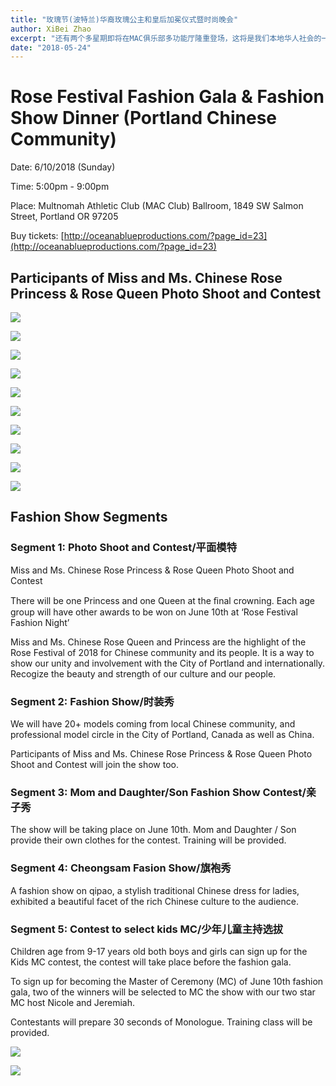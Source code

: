 ```yaml
---
title: "玫瑰节(波特兰)华裔玫瑰公主和皇后加冕仪式暨时尚晚会"
author: XiBei Zhao
excerpt: "还有两个多星期即将在MAC俱乐部多功能厅隆重登场，这将是我们本地华人社会的一件大事，Kerry倾力将多年在业内积累的资源投放到这项活动当中，经由专业人士打造的成果已经初见倪端，下面的一组照片就是第一场拍照活动中的作品，照片上的主人公都是我们社区的孩子们，她们就是平时在您身边活蹦乱跳的黄毛丫头。在活动中，孩子们相互看到的彼此的美丽，家长们看到自己调皮孩子公主的一面，教练老师则是看到孩子脸上满满的自信，我们社区则是感受到孩子们的天地更加多姿多彩。"
date: "2018-05-24"
---
```


# Rose Festival Fashion Gala & Fashion Show Dinner (Portland Chinese Community)

Date: 6/10/2018 (Sunday)

Time: 5:00pm - 9:00pm

Place: Multnomah Athletic Club (MAC Club) Ballroom, 1849 SW Salmon Street, Portland OR 97205

Buy tickets: [http://oceanablueproductions.com/?page_id=23](http://oceanablueproductions.com/?page_id=23)

## Participants of Miss and Ms. Chinese Rose Princess & Rose Queen Photo Shoot and Contest

![](https://res.cloudinary.com/dhngj18do/image/upload/f_auto,q_auto/v1/images/fd25e9c3030f12bf48c23017217b32ae)

![](https://res.cloudinary.com/dhngj18do/image/upload/f_auto,q_auto/v1/images/758a7082d31c9e6cea141b2032ff4efe)

![](https://res.cloudinary.com/dhngj18do/image/upload/f_auto,q_auto/v1/images/2e71b7e0f0796366abfdacc2418aa406)

![](https://res.cloudinary.com/dhngj18do/image/upload/f_auto,q_auto/v1/images/da6423d40089fa000a3640f94e36ea28.jpg)

![](https://res.cloudinary.com/dhngj18do/image/upload/f_auto,q_auto/v1/images/3a587f6e207d1c9a36da8b2ace135162)

![](https://res.cloudinary.com/dhngj18do/image/upload/f_auto,q_auto/v1/images/936840b24d56c3574db6c2f74511d882)

![](https://res.cloudinary.com/dhngj18do/image/upload/f_auto,q_auto/v1/images/2018roseprincess1)

![](https://res.cloudinary.com/dhngj18do/image/upload/f_auto,q_auto/v1/images/2018roseprincess2)

![](https://res.cloudinary.com/dhngj18do/image/upload/f_auto,q_auto/v1/images/2018roseprincess3)

![](https://res.cloudinary.com/dhngj18do/image/upload/f_auto,q_auto/v1/images/2018rosequeen1)

## Fashion Show Segments

### Segment 1: Photo Shoot and Contest/平面模特

Miss and Ms. Chinese Rose Princess & Rose Queen Photo Shoot and Contest

There will be one Princess and one Queen at the ﬁnal crowning. Each age group will have other awards to be won on June 10th at ‘Rose Festival Fashion Night’

Miss and Ms. Chinese Rose Queen and Princess are the highlight of the Rose Festival of 2018 for Chinese community and its people. It is a way to show our unity and involvement with the City of Portland and internationally. Recogize the beauty and strength of our culture and our people.

### Segment 2: Fashion Show/时装秀

We will have 20+ models coming from local Chinese community, and professional model circle in the City of Portland, Canada as well as China.

Participants of Miss and Ms. Chinese Rose Princess & Rose Queen Photo Shoot and Contest will join the show too.

### Segment 3: Mom and Daughter/Son Fashion Show Contest/亲子秀

The show will be taking place on June 10th. Mom and Daughter / Son provide their own clothes for the contest. Training will be provided.

### Segment 4: Cheongsam Fasion Show/旗袍秀

A fashion show on qipao, a stylish traditional Chinese dress for ladies, exhibited a beautiful facet of the rich Chinese culture to the audience.

### Segment 5: Contest to select kids MC/少年儿童主持选拔

Children age from 9-17 years old both boys and girls can sign up for the Kids MC contest, the contest will take place before the fashion gala.

To sign up for becoming the Master of Ceremony (MC) of June 10th fashion gala, two of the winners will be selected to MC the show with our two star MC host Nicole and Jeremiah.

Contestants will prepare 30 seconds of Monologue. Training class will be provided.

![](https://res.cloudinary.com/dhngj18do/image/upload/f_auto,q_auto/v1/images/2018fasionmedia)

![](https://res.cloudinary.com/dhngj18do/image/upload/f_auto,q_auto/v1/images/2018fasionmedia0)
